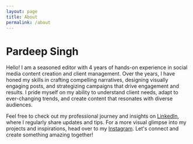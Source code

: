 ```yaml
---
layout: page
title: About
permalink: /about
---
```


# Pardeep Singh

Hello! I am a seasoned editor with 4 years of hands-on experience in social media content creation and client management. Over the years, I have honed my skills in crafting compelling narratives, designing visually engaging posts, and strategizing campaigns that drive engagement and results. I pride myself on my ability to understand client needs, adapt to ever-changing trends, and create content that resonates with diverse audiences.  

Feel free to check out my professional journey and insights on [LinkedIn](www.linkedin.com/in/pardeepsingh8373/), where I regularly share updates and tips. For a more visual glimpse into my projects and inspirations, head over to my [Instagram](www.instagram.com/pardeeprayat_). Let's connect and create something amazing together!
